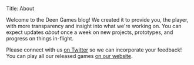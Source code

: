 Title: About

Welcome to the Deen Games blog! We created it to provide you, the player, with more transparency and insight into what we're working on. You can expect updates *about* once a week on new projects, prototypes, and progress on things in-flight.

Please connect with us [on Twitter](https://twitter.com/deengames) so we can incorporate your feedback! You can play all our released games [on our website](http://deengames.com). 
